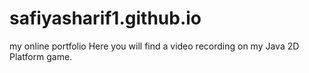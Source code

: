 # safiyasharif1.github.io
my online portfolio
Here you will find a video recording on my Java 2D Platform game.
